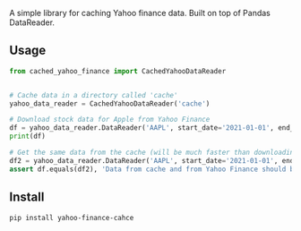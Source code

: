 A simple library for caching Yahoo finance data. Built on top of Pandas DataReader.

## Usage

```python
from cached_yahoo_finance import CachedYahooDataReader


# Cache data in a directory called 'cache'
yahoo_data_reader = CachedYahooDataReader('cache')

# Download stock data for Apple from Yahoo Finance
df = yahoo_data_reader.DataReader('AAPL', start_date='2021-01-01', end_date='2021-01-31')
print(df)

# Get the same data from the cache (will be much faster than downloading again)
df2 = yahoo_data_reader.DataReader('AAPL', start_date='2021-01-01', end_date='2021-01-31')
assert df.equals(df2), 'Data from cache and from Yahoo Finance should be the same'
```

## Install

```bash
pip install yahoo-finance-cahce
```